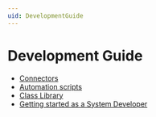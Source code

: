 ```yaml
---
uid: DevelopmentGuide
---
```


# Development Guide

- [Connectors](xref:Introduction)
- [Automation scripts](xref:AutomationDevGuideIndex)
- [Class Library](xref:ClassLibraryIntroduction)
- [Getting started as a System Developer](xref:GettingStartedAsSysDev)
